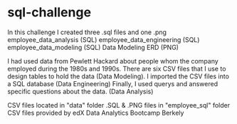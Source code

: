 # sql-challenge
In this challenge I created three .sql files and one .png
        employee_data_analysis (SQL)
        employee_data_engineering (SQL)
        employee_data_modeling (SQL)
        Data Modeling ERD (PNG)

I had used data from Pewlett Hackard about people whom the company employed during the 1980s and 1990s.
There are six CSV files that I use to design tables to hold the data (Data Modeling). 
I imported the CSV files into a SQL database (Data Engineering)
Finally, I used querys and answered specific questions about the data. (Data Analysis)

CSV files located in "data" folder
.SQL & .PNG files in "employee_sql" folder
CSV files provided by edX Data Analytics Bootcamp Berkely 